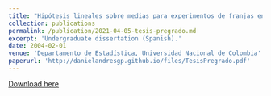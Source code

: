 ```yaml
---
title: "Hipótesis lineales sobre medias para experimentos de franjas en parcelas divididas"
collection: publications
permalink: /publication/2021-04-05-tesis-pregrado.md
excerpt: 'Undergraduate dissertation (Spanish).'
date: 2004-02-01
venue: 'Departamento de Estadística, Universidad Nacional de Colombia'
paperurl: 'http://danielandresgp.github.io/files/TesisPregrado.pdf'
---
```


[Download here](http://danielandresgp.github.io/files/TesisPregrado.pdf)
